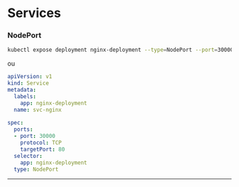 # Services

### NodePort

```bash
kubectl expose deployment nginx-deployment --type=NodePort --port=30000 --target-port=80 --name svc-nginx
```

ou

```yaml
apiVersion: v1
kind: Service
metadata:
  labels:
    app: nginx-deployment
  name: svc-nginx
 
spec:
  ports:
  - port: 30000
    protocol: TCP
    targetPort: 80
  selector:
    app: nginx-deployment
  type: NodePort
```


<hr>
